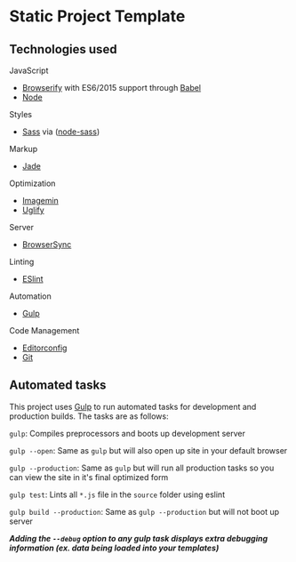 # Static Project Template

## Technologies used

JavaScript
- [Browserify](http://browserify.org/) with ES6/2015 support through [Babel](https://babeljs.io/)
- [Node](https://nodejs.org/)

Styles
- [Sass](http://sass-lang.com/) via ([node-sass](https://github.com/sass/node-sass))

Markup
- [Jade](http://jade-lang.com/)

Optimization
- [Imagemin](https://github.com/imagemin/imagemin)
- [Uglify](https://github.com/mishoo/UglifyJS)

Server
- [BrowserSync](http://www.browsersync.io/)

Linting
- [ESlint](http://eslint.org/)

Automation
- [Gulp](http://gulpjs.com)

Code Management
- [Editorconfig](http://editorconfig.org/)
- [Git](https://git-scm.com/)


## Automated tasks

This project uses [Gulp](http://gulpjs.com) to run automated tasks for development and production builds.
The tasks are as follows:

`gulp`: Compiles preprocessors and boots up development server

`gulp --open`: Same as `gulp` but will also open up site in your default browser

`gulp --production`: Same as `gulp` but will run all production tasks so you can view the site in it's final optimized form

`gulp test`: Lints all `*.js` file in the `source` folder using eslint

`gulp build --production`: Same as `gulp --production` but will not boot up server

***Adding the `--debug` option to any gulp task displays extra debugging information (ex. data being loaded into your templates)***
